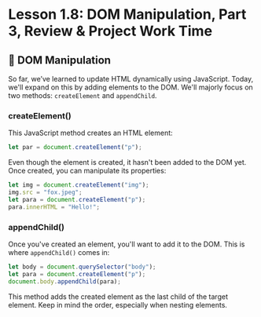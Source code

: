 # Lesson 1.8: DOM Manipulation, Part 3, Review & Project Work Time

## 🔀 DOM Manipulation

So far, we’ve learned to update HTML dynamically using JavaScript. Today, we'll expand on this by adding elements to the DOM. We'll majorly focus on two methods: `createElement` and `appendChild`.

### createElement()

This JavaScript method creates an HTML element:

```javascript
let par = document.createElement("p");
```

Even though the element is created, it hasn't been added to the DOM yet. Once created, you can manipulate its properties:

```javascript
let img = document.createElement("img");
img.src = "fox.jpeg";
let para = document.createElement("p");
para.innerHTML = "Hello!";
```


### appendChild()

Once you've created an element, you'll want to add it to the DOM. This is where `appendChild()` comes in:

```javascript
let body = document.querySelector("body");
let para = document.createElement("p");
document.body.appendChild(para);
```

This method adds the created element as the last child of the target element. Keep in mind the order, especially when nesting elements.